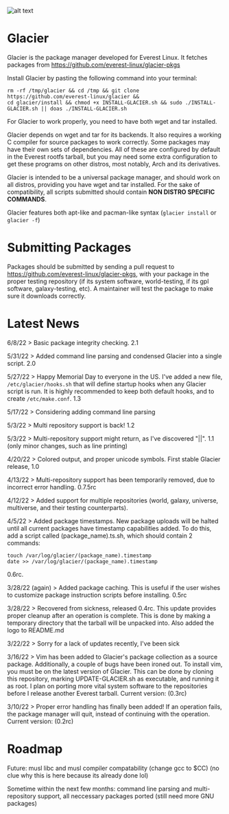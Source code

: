 ![alt text](https://raw.githubusercontent.com/everest-linux/amogus3016/main/glacierlogo.png)

# Glacier
Glacier is the package manager developed for Everest Linux. It fetches packages from https://github.com/everest-linux/glacier-pkgs

Install Glacier by pasting the following command into your terminal:
```
rm -rf /tmp/glacier && cd /tmp && git clone https://github.com/everest-linux/glacier &&
cd glacier/install && chmod +x INSTALL-GLACIER.sh && sudo ./INSTALL-GLACIER.sh || doas ./INSTALL-GLACIER.sh
```
For Glacier to work properly, you need to have both wget and tar installed.

Glacier depends on wget and tar for its backends. It also requires a working C compiler for source packages to work correctly. Some packages may have their own sets of dependencies. All of these are configured by default in the Everest rootfs tarball, but you may need some extra configuration to get these programs on other distros, most notably, Arch and its derivatives.

Glacier is intended to be a universal package manager, and should work on all distros, providing you have wget and tar installed. For the sake of compatibility, all scripts submitted should contain **NON DISTRO SPECIFIC COMMANDS**.

Glacier features both apt-like and pacman-like syntax (`glacier install` or `glacier -f`)

# Submitting Packages

Packages should be submitted by sending a pull request to https://github.com/everest-linux/glacier-pkgs, with your package in the proper testing repository (if its system software, world-testing, if its gpl software, galaxy-testing, etc). A maintainer will test the package to make sure it downloads correctly.
  
# Latest News

6/8/22 > Basic package integrity checking. 2.1

5/31/22 > Added command line parsing and condensed Glacier into a single script. 2.0

5/27/22 > Happy Memorial Day to everyone in the US. I've added a new file, `/etc/glacier/hooks.sh` that will define startup hooks when any Glacier script is run. It is highly recommended to keep both default hooks, and to create `/etc/make.conf`. 1.3

5/17/22 > Considering adding command line parsing

5/3/22 > Multi repository support is back! 1.2

5/3/22 > Multi-repository support might return, as I've discovered "||". 1.1 (only minor changes, such as line printing)

4/20/22 > Colored output, and proper unicode symbols. First stable Glacier release, 1.0

4/13/22 > Multi-repository support has been temporarily removed, due to incorrect error handling. 0.7.5rc

4/12/22 > Added support for multiple repositories (world, galaxy, universe, multiverse, and their testing counterparts).
 
 4/5/22 > Added package timestamps. New package uploads will be halted until all current packages have timestamp capabilities added. To do this, add a script called (package_name).ts.sh, which should contain 2 commands:
 ```
 touch /var/log/glacier/(package_name).timestamp
 date >> /var/log/glacier/(package_name).timestamp
 ```
 0.6rc.
 
 3/28/22 (again) > Added package caching. This is useful if the user wishes to customize package instruction scripts before installing. 0.5rc
 
 3/28/22 > Recovered from sickness, released 0.4rc. This update provides proper cleanup after an operation is complete. This is done by making a temporary directory that the tarball will be unpacked into. Also added the logo to README.md
 
 3/22/22 > Sorry for a lack of updates recently, I've been sick 
 
 3/16/22 > Vim has been added to Glacier's package collection as a source package. Additionally, a couple of bugs have been ironed out. To install vim, you must be on the latest version of Glacier. This can be done by cloning this repository, marking UPDATE-GLACIER.sh as executable, and running it as root. I plan on porting more vital system software to the repositories before I release another Everest tarball. Current version: (0.3rc)
 
 3/10/22 > Proper error handling has finally been added! If an operation fails, the package manager will quit, instead of continuing with the operation. Current version: (0.2rc)

# Roadmap

Future: musl libc and musl compiler compatability (change gcc to $CC) (no clue why this is here because its already done lol)

Sometime within the next few months: command line parsing and multi-repository support, all neccessary packages ported (still need more GNU packages)
